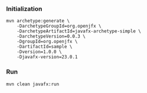 ### Initialization
```shell
mvn archetype:generate \
    -DarchetypeGroupId=org.openjfx \
    -DarchetypeArtifactId=javafx-archetype-simple \
    -DarchetypeVersion=0.0.3 \
    -DgroupId=org.openjfx \
    -DartifactId=sample \
    -Dversion=1.0.0 \
    -Djavafx-version=23.0.1
```

### Run
```shell
mvn clean javafx:run
```
